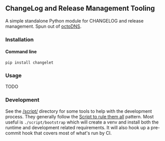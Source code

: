 ## ChangeLog and Release Management Tooling

A simple standalone Python module for CHANGELOG and release management. Spun out of [octoDNS](https://github.com/octodns/octodns/).

### Installation

#### Command line

```
pip install changelet
```

### Usage

TODO

### Development

See the [/script/](/script/) directory for some tools to help with the development process. They generally follow the [Script to rule them all](https://github.com/github/scripts-to-rule-them-all) pattern. Most useful is `./script/bootstrap` which will create a venv and install both the runtime and development related requirements. It will also hook up a pre-commit hook that covers most of what's run by CI.
